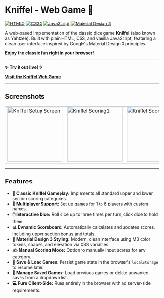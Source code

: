 # Kniffel - Web Game 🎲

[![HTML5](https://img.shields.io/badge/HTML5-E34F26?style=for-the-badge&logo=html5&logoColor=white)](https://developer.mozilla.org/en-US/docs/Web/Guide/HTML/HTML5) [![CSS3](https://img.shields.io/badge/CSS3-1572B6?style=for-the-badge&logo=css3&logoColor=white)](https://developer.mozilla.org/en-US/docs/Web/CSS) [![JavaScript](https://img.shields.io/badge/JavaScript-F7DF1E?style=for-the-badge&logo=javascript&logoColor=black)](https://developer.mozilla.org/en-US/docs/Web/JavaScript) [![Material Design 3](https://img.shields.io/badge/Material%20Design%203-informational?style=flat&logo=materialdesign&logoColor=white&color=746cef)](https://m3.material.io/) 

A web-based implementation of the classic dice game **Kniffel** (also known as Yahtzee). Built with plain HTML, CSS, and vanilla JavaScript, featuring a clean user interface inspired by Google's Material Design 3 principles.

**Enjoy the classic fun right in your browser!**

---

**✨ Try it out live! ✨**

[**Visit the Kniffel Web Game**](https://www.revispecial404.github.io/kniffel)

---

## Screenshots

<table>
  <tr>
    <td><img src="https://github.com/user-attachments/assets/6ee36317-7bc2-484e-9d18-d2eea9117370" alt="Kniffel Setup Screen" width="180"></td>
    <td><img src="https://github.com/user-attachments/assets/49071eae-694b-4820-ab98-7ea00d13f1cb" alt="Kniffel Scoring1" width="180"></td>
    <td><img src="https://github.com/user-attachments/assets/755f1947-0fee-46fb-92eb-705e84186813" alt="Kniffel Scoring2" width="180"></td>
    <td><img src="https://github.com/user-attachments/assets/e79dbed8-2366-41e1-94e9-c4b2b3b7e5dc" alt="Kniffel Save/Load" width="180"></td>
  </tr>
</table>

---

## Features

*   **🎲 Classic Kniffel Gameplay:** Implements all standard upper and lower section scoring categories.
*   **👥 Multiplayer Support:** Set up games for 1 to 6 players with custom names.
*   **🖱️ Interactive Dice:** Roll dice up to three times per turn, click dice to hold them.
*   **📊 Dynamic Scoreboard:** Automatically calculates and updates scores, including upper section bonus and totals.
*   **🎨 Material Design 3 Styling:** Modern, clean interface using M3 color tokens, shapes, and elevation via CSS variables.
*   **✍️ Manual Scoring Mode:** Option to manually input scores for any category.
*   **💾 Save & Load Games:** Persist game state in the browser's `localStorage` to resume later.
*   **📂 Manage Saved Games:** Load previous games or delete unwanted saves from a dropdown list.
*   **💻 Pure Client-Side:** Runs entirely in the browser with no server-side requirements.
